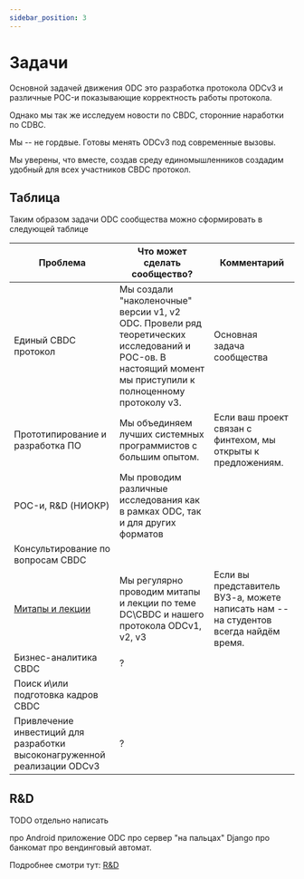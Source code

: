 ```yaml
---
sidebar_position: 3
---
```

# Задачи

Основной задачей
движения ODC 
это разработка протокола ODCv3
и различные POC-и
показывающие корректность работы протокола.

Однако мы так же исследуем
новости по CBDC,
сторонние наработки по CDBC.

Мы -- не гордвые. 
Готовы менять ODCv3 под 
современные вызовы.

Мы уверены, что вместе, 
создав среду единомышленников
создадим удобный для всех 
участников CBDC протокол.


## Таблица 

Таким образом задачи 
ODC сообщества
можно сформировать в следующей таблице

| Проблема                                                                 | Что может сделать сообщество?                                                                                                                               | Комментарий                                                                           |
|--------------------------------------------------------------------------|-------------------------------------------------------------------------------------------------------------------------------------------------------------|---------------------------------------------------------------------------------------|
| Единый CBDC протокол                                                     | Мы создали "наколеночные" версии v1, v2 ODC. Провели ряд теоретических исследований и POC-ов. В настоящий момент мы приступили к полноценному протоколу v3. | Основная задача сообщества                                                            |
| Прототипирование и разработка ПО                                         | Мы объединяем лучших системных программистов с большим опытом.                                                                                              | Если ваш проект связан с финтехом, мы открыты к предложениям.                                                                                                             |
| POC-и, R&D (НИОКР)                                                       | Мы проводим различные исследования как в рамках ODC, так и для других форматов                                                                              |                                                                                       |
 | Консультирование по вопросам CBDC                                        |                                                                                                                                                             |                                                                                       |
| [Митапы и лекции](../education/meetups.md)                             | Мы регулярно проводим митапы и лекции по теме DC\CBDC и нашего протокола ODCv1, v2, v3                                                                      | Если вы представитель ВУЗ-а, можете написать нам -- на студентов всегда найдём время. |
| Бизнес-аналитика CBDC                                                    | ?                                                                                                                                                           |                                                                                       |
| Поиск и\или подготовка кадров CBDC                                       |                                                                                                                                                             |                                                                                       |
| Привлечение инвестиций для разработки высоконагруженной реализации ODCv3 | ?                                                                                                                                                           |

## R&D

TODO отдельно написать

про Android приложение ODC
про сервер "на пальцах" Django
про банкомат
про вендинговый автомат.

Подробнее смотри тут: [R&D](../rnd/index.md)
